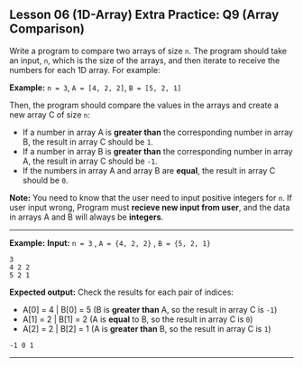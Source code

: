 ## Lesson 06 (1D-Array) Extra Practice: Q9 (Array Comparison)
Write a program to compare two arrays of size `n`. The program should take an input, `n`, which is the size of the arrays, and then iterate to receive the numbers for each 1D array. For example:

**Example:** `n = 3`, `A = [4, 2, 2]`, `B = [5, 2, 1]`

Then, the program should compare the values in the arrays and create a new array C of size `n`:

* If a number in array A is **greater than** the corresponding number in array B, the result in array C should be `1`.
* If a number in array B is **greater than** the corresponding number in array A, the result in array C should be `-1`.
* If the numbers in array A and array B are **equal**, the result in array C should be `0`.

**Note:** You need to know that the user need to input positive integers for `n`. If user input wrong, Program must **recieve new input from user**, and the data in arrays A and B will always be **integers**.

<hr>

**Example:** 
**Input:** `n = 3` , `A = {4, 2, 2}` , `B = {5, 2, 1}`
```
3
4 2 2
5 2 1
```

**Expected output:** Check the results for each pair of indices:

* A[0] = 4 | B[0] = 5 (B is **greater than** A, so the result in array C is `-1`)
* A[1] = 2 | B[1] = 2 (A is **equal** to B, so the result in array C is `0`)
* A[2] = 2 | B[2] = 1 (A is **greater than** B, so the result in array C is `1`)

```
-1 0 1
```

<hr>
